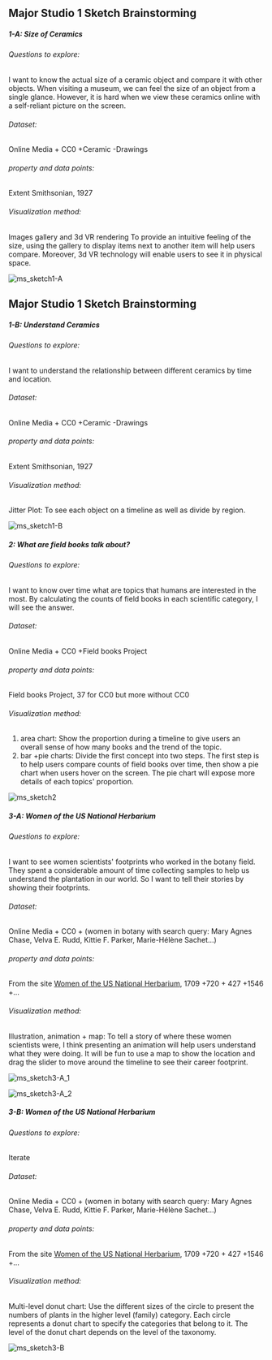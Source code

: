 ## Major Studio 1 Sketch Brainstorming 

##### 1-A: Size of Ceramics

###### Questions to explore:
I want to know the actual size of a ceramic object and compare it with other objects. When visiting a museum, we can feel the size of an object from a single glance. However, it is hard when we view these ceramics online with a self-reliant picture on the screen.

###### Dataset:
Online Media + CC0 +Ceramic -Drawings

###### property and data points:
Extent Smithsonian, 1927

###### Visualization method:
Images gallery and 3d VR rendering
To provide an intuitive feeling of the size, using the gallery to display items next to another item will help users compare. Moreover, 3d VR technology will enable users to see it in physical space.

![ms_sketch1-A](https://user-images.githubusercontent.com/6037803/133909333-e0f8a96b-fc4b-4516-8373-f1e70d5a9e74.jpg)

## Major Studio 1 Sketch Brainstorming 

##### 1-B: Understand Ceramics

###### Questions to explore:
I want to understand the relationship between different ceramics by time and location.

###### Dataset:
Online Media + CC0 +Ceramic -Drawings

###### property and data points:
Extent Smithsonian, 1927

###### Visualization method:
Jitter Plot: To see each object on a timeline as well as divide by region.

![ms_sketch1-B](https://user-images.githubusercontent.com/6037803/133909690-bc00aa70-9b31-46c8-b301-caf8c79b063e.jpg)

##### 2: What are field books talk about?

###### Questions to explore:
I want to know over time what are topics that humans are interested in the most. By calculating the counts of field books in each scientific category, I will see the answer.

###### Dataset:
Online Media + CC0 +Field books Project

###### property and data points:
Field books Project, 37 for CC0 but more without CC0

###### Visualization method:
  1. area chart: Show the proportion during a timeline to give users an overall sense of how many books and the trend of the topic.
  2. bar +pie charts: Divide the first concept into two steps. The first step is to help users compare counts of field books over time, then show a pie chart when users hover on the screen.  The pie chart will expose more details of each topics' proportion.

![ms_sketch2](https://user-images.githubusercontent.com/6037803/133909698-65464bef-f680-4e0f-932e-8dab222301cc.jpg)

##### 3-A: Women of the US National Herbarium

###### Questions to explore:
I want to see women scientists' footprints who worked in the botany field. They spent a considerable amount of time collecting samples to help us understand the plantation in our world. So I want to tell their stories by showing their footprints.

###### Dataset:
Online Media + CC0 + (women in botany with search query: Mary Agnes Chase,  Velva E. Rudd, Kittie F. Parker, Marie-Hélène Sachet...)

###### property and data points:
From the site [Women of the US National Herbarium](https://naturalhistory.si.edu/research/botany/news-and-highlights/women-us-national-herbarium), 1709 +720 + 427 +1546 +...

###### Visualization method:
Illustration, animation +  map: To tell a story of where these women scientists were, I think presenting an animation will help users understand what they were doing. It will be fun to use a map to show the location and drag the slider to move around the timeline to see their career footprint.

![ms_sketch3-A_1](https://user-images.githubusercontent.com/6037803/133909828-85fdeaf5-9933-46f8-84c4-c8b69c786806.jpg)

![ms_sketch3-A_2](https://user-images.githubusercontent.com/6037803/133909831-4aaf43d6-90cf-49af-8fb7-13f30d92b575.jpg)

##### 3-B: Women of the US National Herbarium

###### Questions to explore:
Iterate 

###### Dataset:
Online Media + CC0 + (women in botany with search query: Mary Agnes Chase,  Velva E. Rudd, Kittie F. Parker, Marie-Hélène Sachet...)

###### property and data points:
From the site [Women of the US National Herbarium](https://naturalhistory.si.edu/research/botany/news-and-highlights/women-us-national-herbarium), 1709 +720 + 427 +1546 +...

###### Visualization method:
Multi-level donut chart: Use the different sizes of the circle to present the numbers of plants in the higher level (family) category. Each circle represents a donut chart to specify the categories that belong to it. The level of the donut chart depends on the level of the taxonomy. 

![ms_sketch3-B](https://user-images.githubusercontent.com/6037803/133910052-95e42533-2666-46e4-928e-ff342114418a.jpg)
